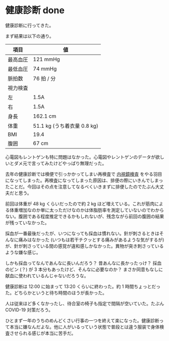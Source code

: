 # 健康診断 done
健康診断に行ってきた。

まず結果は以下の通り。

| 項目 | 値 |
|---|---|
| 最高血圧 | 121 mmHg |
| 最低血圧 | 74 mmHg |
| 脈拍数 | 76 拍 / 分 |
| 視力検査 ||
| 左 | 1.5A |
| 右 | 1.5A |
| 身長 | 162.1 cm |
| 体重 | 51.1 kg (うち着衣量 0.8 kg) |
| BMI | 19.4 |
| 腹囲 | 67 cm |

心電図もレントゲンも特に問題はなかった。心電図やレントゲンのデータが欲しいとダメ元で言ってみたけどやっぱり無理だった。

去年の健康診断では検便で引っかかってしまい再検査で [内視鏡検査](/2019/09/20#内視鏡検査レポート) をやる羽目になってしまった。再検査になってしまった原因は、排便の際にいきんでしまったことだ。今回はその点を注意してなるべくいきまずに排便したのでたぶん大丈夫だと思う。

前回は体重が 48 kg くらいだったので約 2 kg ほど増えている。これが筋肉による体重増加なのか単に太っただけなのかは体脂肪率を測定していないのでわからない。腹囲である程度推定できるかもしれないが、残念ながら前回の腹囲の結果が残っていなかった。

採血が一番最後だったが、いつになっても採血は慣れない。針が刺さるときはそんなに痛みはなかった (いつもは若干チクッとする痛みがあるような気がするが) が、針が刺さっている間の感覚が違和感しかなかった。異物が突き刺さっているような嫌な感じ。

しかも採血ってなんであんなに長いんだろう？ 昔あんなに長かったっけ？ 採血のビン (？) が 3 本分もあったけど、そんなに必要なのか？ まさか同意もなしに献血に使われているんじゃないだろうな。

健康診断は 12:00 に始まって 13:20 くらいに終わった。約 1 時間ちょっとだった。どちらかというと待ち時間のほうが長かった。

人は従来ほど多くなかったし、待合室の椅子も指定で間隔が空いていた。たぶん COVID-19 対策だろう。

ひとまず一年のうちのめんどくさい行事の一つを終えて楽になった。健康診断って本当に嫌なんだよな。他に人がいるっていう状態で普段とは違う服装で身体検査させられる感じが本当に苦手だ。
